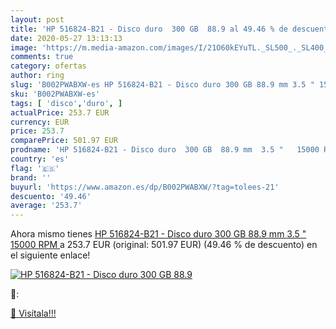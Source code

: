 ```yaml
---
layout: post
title: 'HP 516824-B21 - Disco duro  300 GB  88.9 al 49.46 % de descuento'
date: 2020-05-27 13:13:13
image: 'https://m.media-amazon.com/images/I/21O60kEYuTL._SL500_._SL400_.jpg'
comments: true
category: ofertas
author: ring
slug: 'B002PWABXW-es HP 516824-B21 - Disco duro 300 GB 88.9 mm 3.5 " 15000 RPM'
sku: 'B002PWABXW-es'
tags: [ 'disco','duro', ]
actualPrice: 253.7 EUR
currency: EUR
price: 253.7
comparePrice: 501.97 EUR
prodname: 'HP 516824-B21 - Disco duro  300 GB  88.9 mm  3.5 "   15000 RPM '
country: 'es'
flag: '🇪🇸'
brand: ''
buyurl: 'https://www.amazon.es/dp/B002PWABXW/?tag=tolees-21'
descuento: '49.46'
average: '253.7'
---
```


Ahora mismo tienes [HP 516824-B21 - Disco duro  300 GB  88.9 mm  3.5 "   15000 RPM ](https://www.amazon.es/dp/B002PWABXW/?tag=tolees-21) a 253.7 EUR (original: 501.97 EUR) (49.46 %  de descuento) en el siguiente enlace!

[![HP 516824-B21 - Disco duro  300 GB  88.9](https://m.media-amazon.com/images/I/21O60kEYuTL._SL500_._SL400_.jpg)](https://www.amazon.es/dp/B002PWABXW/?tag=tolees-21)

🔎:


[🛒 Visítala!!!](https://www.amazon.es/dp/B002PWABXW/?tag=tolees-21)
